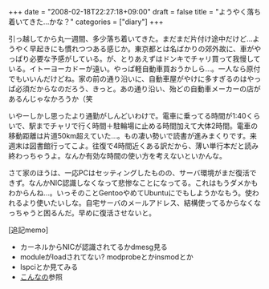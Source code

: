 +++
date = "2008-02-18T22:27:18+09:00"
draft = false
title = "ようやく落ち着いてきた…かな？"
categories = ["diary"]
+++

引っ越してから丸一週間、多少落ち着いてきた。まだまだ片付け途中だけど…ようやく早起きにも慣れつつある感じか。東京都とは名ばかりの郊外故に、車がやっぱり必要な予感がしている。が、とりあえずはドンキでチャリ買って我慢している。イトーヨーカドーが遠い。やっぱ軽自動車買おうかしら…。一人なら原付でもいいんだけどね。家の前の通り沿いに、自動車屋がやけに多すぎるのはやっぱ必須だからなのだろう、きっと。あの通り沿い、殆どの自動車メーカーの店があるんじゃなかろうか（笑

いやーしかし思ったより通勤がしんどいわけで。電車に乗ってる時間が1:40くらいで、駅までチャリで行く時間＋駐輪場に止める時間加えて大体2時間。電車の移動距離は片道50km超えていた…。もの凄い勢いで読書が進みまくりです。来週末は図書館行ってこよ。往復で4時間近くある訳だから、薄い単行本だと読み終わっちゃうよ。なんか有効な時間の使い方を考えないといかんな。

さて家のほうは、一応PCはセッティングしたものの、サーバ環境がまだ復活できず。なんかNIC認識しなくなって悲惨なことになってる。これはもうダメかもわからんね…。いっそのことGentooやめてUbuntuにでもしようかなもう。使われるより使いたいしな。自宅サーバのメールアドレス、結構使ってるからなくなっちゃうと困るんだ。早めに復活させないと。

[追記memo]
<ul>
	<li>カーネルからNICが認識されてるかdmesg見る</li>
	<li>moduleがloadされてない? modprobeとかinsmodとか</li>
	<li>lspciとか見てみる</li>
	<li><a href="http://www.wikiroom.com/qmail/index.php?gentoo-Tips#content_1_28">こんなの</a>参照</li>
</ul>

